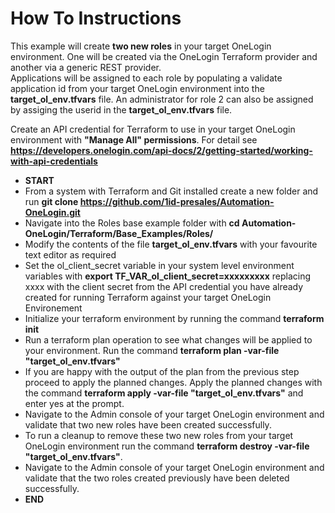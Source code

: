 # How To Instructions

This example will create **two new roles** in your target OneLogin environment. One will be created via the OneLogin Terraform provider and another
via a generic REST provider. <br>
Applications will be assigned to each role by populating a validate application id from your target OneLogin environment into the **target_ol_env.tfvars** file. An administrator for role 2 can also be assigned by assiging the userid in the **target_ol_env.tfvars** file.

Create an API credential for Terraform to use in your target OneLogin environment with **"Manage All" permissions**. For detail see **https://developers.onelogin.com/api-docs/2/getting-started/working-with-api-credentials** 

- **START**
- From a system with Terraform and Git installed create a new folder and run **git clone https://github.com/1id-presales/Automation-OneLogin.git**
- Navigate into the Roles base example folder with **cd Automation-OneLogin/Terraform/Base_Examples/Roles/**
- Modify the contents of the file **target_ol_env.tfvars** with your favourite text editor as required
- Set the ol_client_secret variable in your system level environment variables with **export TF_VAR_ol_client_secret=xxxxxxxxx** replacing xxxx with the client secret from the API credential you have already created for running Terraform against your target OneLogin Environement
- Initialize your terraform environment by running the command **terraform init**
- Run a terraform plan operation to see what changes will be applied to your environment. Run the command **terraform plan -var-file "target_ol_env.tfvars"**
- If you are happy with the output of the plan from the previous step proceed to apply the planned changes. Apply the planned changes with the command **terraform apply -var-file "target_ol_env.tfvars"** and enter yes at the prompt.
- Navigate to the Admin console of your target OneLogin environment and validate that two new roles have been created successfully.
- To run a cleanup to remove these two new roles from your target OneLogin environment run the command **terraform destroy -var-file "target_ol_env.tfvars"**.
- Navigate to the Admin console of your target OneLogin environment and validate that the two roles created previously have been deleted successfully.
- **END**

